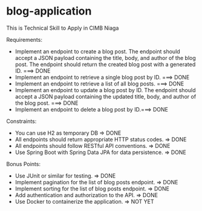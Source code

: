 # blog-application
This is Technical Skill to Apply in CIMB Niaga

Requirements:
- Implement an endpoint to create a blog post. The endpoint should accept a JSON payload containing the title, body, and author of the blog post. The endpoint should return the created blog post with a generated ID. ===> DONE
- Implement an endpoint to retrieve a single blog post by ID. ===> DONE
- Implement an endpoint to retrieve a list of all blog posts. ===> DONE
- Implement an endpoint to update a blog post by ID. The endpoint should accept a JSON payload containing the updated title, body, and author of the blog post. ===> DONE
- Implement an endpoint to delete a blog post by ID.===> DONE

Constraints:
-    You can use H2 as temporary DB => DONE
-    All endpoints should return appropriate HTTP status codes. => DONE
-    All endpoints should follow RESTful API conventions. => DONE
-    Use Spring Boot with Spring Data JPA for data persistence. => DONE

Bonus Points:
- Use JUnit or similar for testing. => DONE
- Implement pagination for the list of blog posts endpoint. => DONE
- Implement sorting for the list of blog posts endpoint. => DONE
- Add authentication and authorization to the API. => DONE
- Use Docker to containerize the application. => NOT YET
